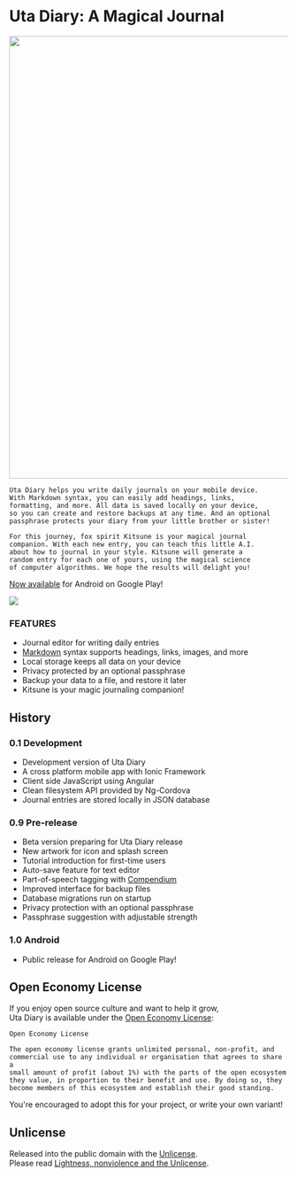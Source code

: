 
# Uta Diary: A Magical Journal

<img src="https://qualiabyte.github.io/images/uta-diary.svg" width="800px" height="auto">

```
Uta Diary helps you write daily journals on your mobile device.
With Markdown syntax, you can easily add headings, links,
formatting, and more. All data is saved locally on your device,
so you can create and restore backups at any time. And an optional
passphrase protects your diary from your little brother or sister!

For this journey, fox spirit Kitsune is your magical journal
companion. With each new entry, you can teach this little A.I.
about how to journal in your style. Kitsune will generate a
random entry for each one of yours, using the magical science
of computer algorithms. We hope the results will delight you!
```

[Now available](https://play.google.com/store/apps/details?id=com.ionicframework.utanikki207884) for Android on Google Play!

<a href="https://play.google.com/store/apps/details?id=com.ionicframework.utanikki207884">
  <img src="https://play.google.com/intl/en_us/badges/images/badge_new.png">
</a>

### FEATURES

+ Journal editor for writing daily entries
+ [Markdown][Markdown] syntax supports headings, links, images, and more
+ Local storage keeps all data on your device
+ Privacy protected by an optional passphrase
+ Backup your data to a file, and restore it later
+ Kitsune is your magic journaling companion!

[Markdown]: https://en.wikipedia.org/wiki/Markdown

## History

### 0.1 Development

+ Development version of Uta Diary
+ A cross platform mobile app with Ionic Framework
+ Client side JavaScript using Angular
+ Clean filesystem API provided by Ng-Cordova
+ Journal entries are stored locally in JSON database

### 0.9 Pre-release

+ Beta version preparing for Uta Diary release
+ New artwork for icon and splash screen
+ Tutorial introduction for first-time users
+ Auto-save feature for text editor
+ Part-of-speech tagging with [Compendium](https://github.com/Ulflander/compendium-js)
+ Improved interface for backup files
+ Database migrations run on startup
+ Privacy protection with an optional passphrase
+ Passphrase suggestion with adjustable strength

### 1.0 Android

+ Public release for Android on Google Play!

## Open Economy License

If you enjoy open source culture and want to help it grow,  
Uta Diary is available under the [Open Economy License](https://www.youtube.com/watch?v=dvtehQIJGZU):

```
Open Economy License

The open economy license grants unlimited personal, non-profit, and
commercial use to any individual or organisation that agrees to share a
small amount of profit (about 1%) with the parts of the open ecosystem
they value, in proportion to their benefit and use. By doing so, they
become members of this ecosystem and establish their good standing.
```

You're encouraged to adopt this for your project, or write your own variant!

## Unlicense

Released into the public domain with the [Unlicense](http://unlicense.org/).  
Please read [Lightness, nonviolence and the Unlicense](http://adrianshort.org/lightness-nonviolence-unlicense/).
